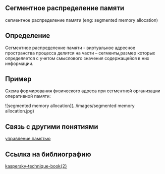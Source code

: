 ## Сегментное распределение памяти
сегментное распределение памяти (eng: segmented memory allocation) 

## Определение
Сегментное распределение памяти - виртуальное адресное пространства процесса делится на части – сегменты,размер которых определяется с учетом смыслового значения содержащейся в них информации. 
## Пример
Схема формирования физического адреса при сегментной организации оперативной памяти:

![segmented memory allocation](../images/segmented memory allocation.jpg)
## Связь с другими понятиями
[управление памятью](memory_management.md)
## Cсылка на библиографию
[kaspersky-technique-book{2}](../bibliography/kaspersky-technique-book%7B2%7D.md)


